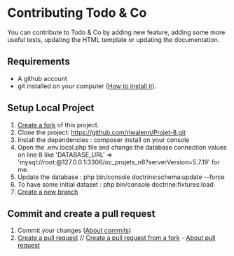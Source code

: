 #   Contributing Todo & Co

You can contribute to Todo & Co by adding new feature, adding some more useful tests, updating the HTML template or updating the documentation.

##  Requirements
*   A github account
*   git installed on your computer ([How to install it](https://docs.github.com/en/get-started/quickstart/set-up-git)).

##  Setup Local Project
1.  [Create a fork](https://docs.github.com/en/get-started/quickstart/fork-a-repo) of this project.
2.  Clone the project: https://github.com/riwalenn/Projet-8.git
3.  Install the dependencies : composer install on your console
4.  Open the .env.local.php file and change the database connection values on line 8 like 'DATABASE_URL' => 'mysql://root:@127.0.0.1:3306/oc_projets_n8?serverVersion=5.7.19' for me.
5.  Update the database : php bin/console doctrine:schema:update --force
6.  To have some initial dataset : php bin/console doctrine:fixtures:load
7.  [Create a new branch](https://docs.github.com/en/github/collaborating-with-pull-requests/proposing-changes-to-your-work-with-pull-requests/creating-and-deleting-branches-within-your-repository)

##  Commit and create a pull request
1.  Commit your changes ([About commits](https://docs.github.com/en/github/committing-changes-to-your-project/creating-and-editing-commits/about-commits))
2.  [Create a pull request](https://docs.github.com/en/github/collaborating-with-pull-requests/proposing-changes-to-your-work-with-pull-requests/creating-a-pull-request) // [Create a pull request from a fork](https://docs.github.com/en/github/collaborating-with-pull-requests/proposing-changes-to-your-work-with-pull-requests/creating-a-pull-request-from-a-fork) - [About pull request](https://docs.github.com/en/github/collaborating-with-pull-requests/proposing-changes-to-your-work-with-pull-requests/about-pull-requests)

